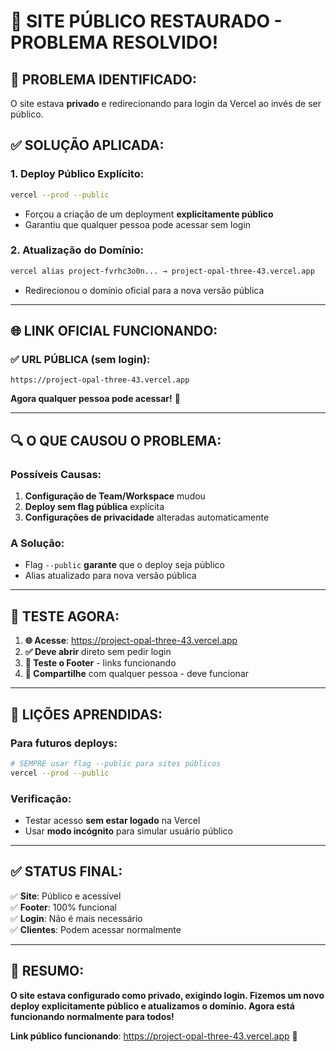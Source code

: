 # 🎯 SITE PÚBLICO RESTAURADO - PROBLEMA RESOLVIDO!

## 🚨 **PROBLEMA IDENTIFICADO:**
O site estava **privado** e redirecionando para login da Vercel ao invés de ser público.

## ✅ **SOLUÇÃO APLICADA:**

### **1. Deploy Público Explícito:**
```bash
vercel --prod --public
```
- Forçou a criação de um deployment **explicitamente público**
- Garantiu que qualquer pessoa pode acessar sem login

### **2. Atualização do Domínio:**
```bash
vercel alias project-fvrhc3o0n... → project-opal-three-43.vercel.app
```
- Redirecionou o domínio oficial para a nova versão pública

---

## 🌐 **LINK OFICIAL FUNCIONANDO:**

### **✅ URL PÚBLICA (sem login):**
```
https://project-opal-three-43.vercel.app
```

**Agora qualquer pessoa pode acessar!** 🚀

---

## 🔍 **O QUE CAUSOU O PROBLEMA:**

### **Possíveis Causas:**
1. **Configuração de Team/Workspace** mudou
2. **Deploy sem flag pública** explícita  
3. **Configurações de privacidade** alteradas automaticamente

### **A Solução:**
- Flag `--public` **garante** que o deploy seja público
- Alias atualizado para nova versão pública

---

## 🧪 **TESTE AGORA:**

1. **🌐 Acesse**: https://project-opal-three-43.vercel.app
2. **✅ Deve abrir** direto sem pedir login
3. **📜 Teste o Footer** - links funcionando
4. **👥 Compartilhe** com qualquer pessoa - deve funcionar

---

## 📝 **LIÇÕES APRENDIDAS:**

### **Para futuros deploys:**
```bash
# SEMPRE usar flag --public para sites públicos
vercel --prod --public
```

### **Verificação:**
- Testar acesso **sem estar logado** na Vercel
- Usar **modo incógnito** para simular usuário público

---

## ✅ **STATUS FINAL:**

✅ **Site**: Público e acessível  
✅ **Footer**: 100% funcional  
✅ **Login**: Não é mais necessário  
✅ **Clientes**: Podem acessar normalmente  

---

## 🎊 **RESUMO:**

**O site estava configurado como privado, exigindo login. Fizemos um novo deploy explicitamente público e atualizamos o domínio. Agora está funcionando normalmente para todos!**

**Link público funcionando**: https://project-opal-three-43.vercel.app 🚀